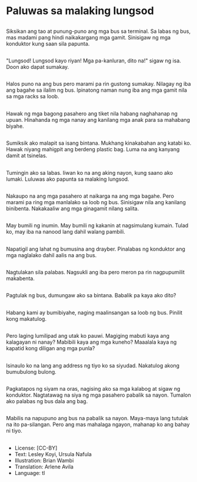 # Paluwas sa malaking lungsod

##
Siksikan ang tao at punung-puno ang mga bus sa terminal. Sa labas ng bus, mas madami pang hindi naikakargang mga gamit. Sinisigaw ng mga konduktor kung saan sila papunta.

##
"Lungsod! Lungsod kayo riyan! Mga pa-kanluran, dito na!" sigaw ng isa. Doon ako dapat sumakay.

##
Halos puno na ang bus pero marami pa rin gustong sumakay. Nilagay ng iba ang bagahe sa ilalim ng bus. Ipinatong naman nung iba ang mga gamit nila sa mga racks sa loob.

##
Hawak ng mga bagong pasahero ang tiket nila habang naghahanap ng upuan. Hinahanda ng mga nanay ang kanilang mga anak para sa mahabang biyahe.

##
Sumiksik ako malapit sa isang bintana. Mukhang kinakabahan ang katabi ko. Hawak niyang mahigpit ang berdeng plastic bag. Luma na ang kanyang damit at tsinelas.

##
Tumingin ako sa labas. Iiwan ko na ang aking nayon, kung saano ako lumaki. Luluwas ako papunta sa malaking lungsod.

##
Nakaupo na ang mga pasahero at naikarga na ang mga bagahe. Pero marami pa ring mga manlalako sa loob ng bus. Sinisigaw nila ang kanilang binibenta. Nakakaaliw ang mga ginagamit nilang salita.

##
May bumili ng inumin. May bumili ng kakanin at nagsimulang kumain. Tulad ko, may iba na nanood lang dahil walang pambili.

##
Napatigil ang lahat ng bumusina ang drayber. Pinalabas ng konduktor ang mga naglalako dahil aalis na ang bus.

##
Nagtulakan sila palabas. Nagsukli ang iba pero meron pa rin nagpupumilit makabenta.

##
Pagtulak ng bus, dumungaw ako sa bintana. Babalik pa kaya ako dito?

##
Habang kami ay bumibiyahe, naging maalinsangan sa loob ng bus. Pinilit kong makatulog.

##
Pero laging lumilipad ang utak ko pauwi. Magiging mabuti kaya ang kalagayan ni nanay? Mabibili kaya ang mga kuneho? Maaalala kaya ng kapatid kong diligan ang mga punla?

##
Isinaulo ko na lang ang address ng tiyo ko sa siyudad. Nakatulog akong bumubulong bulong.

##
Pagkatapos ng siyam na oras, nagising ako sa mga kalabog at sigaw ng konduktor. Nagtatawag na siya ng mga pasahero pabalik sa nayon. Tumalon ako palabas ng bus dala ang bag.

##
Mabilis na napupuno ang bus na pabalik sa nayon. Maya-maya lang tutulak na ito pa-silangan. Pero ang mas mahalaga ngayon, mahanap ko ang bahay ni tiyo.

##
* License: [CC-BY]
* Text: Lesley Koyi, Ursula Nafula
* Illustration: Brian Wambi
* Translation: Arlene Avila
* Language: tl
